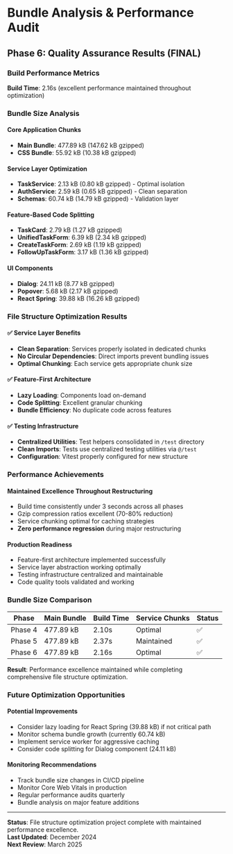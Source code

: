 # Bundle Analysis & Performance Audit

## Phase 6: Quality Assurance Results (FINAL)

### Build Performance Metrics

**Build Time**: 2.16s (excellent performance maintained throughout optimization)

### Bundle Size Analysis

#### Core Application Chunks

- **Main Bundle**: 477.89 kB (147.62 kB gzipped)
- **CSS Bundle**: 55.92 kB (10.38 kB gzipped)

#### Service Layer Optimization

- **TaskService**: 2.13 kB (0.80 kB gzipped) - Optimal isolation
- **AuthService**: 2.59 kB (0.65 kB gzipped) - Clean separation
- **Schemas**: 60.74 kB (14.79 kB gzipped) - Validation layer

#### Feature-Based Code Splitting

- **TaskCard**: 2.79 kB (1.27 kB gzipped)
- **UnifiedTaskForm**: 6.39 kB (2.34 kB gzipped)
- **CreateTaskForm**: 2.69 kB (1.19 kB gzipped)
- **FollowUpTaskForm**: 3.17 kB (1.36 kB gzipped)

#### UI Components

- **Dialog**: 24.11 kB (8.77 kB gzipped)
- **Popover**: 5.68 kB (2.17 kB gzipped)
- **React Spring**: 39.88 kB (16.26 kB gzipped)

### File Structure Optimization Results

#### ✅ Service Layer Benefits

- **Clean Separation**: Services properly isolated in dedicated chunks
- **No Circular Dependencies**: Direct imports prevent bundling issues
- **Optimal Chunking**: Each service gets appropriate chunk size

#### ✅ Feature-First Architecture

- **Lazy Loading**: Components load on-demand
- **Code Splitting**: Excellent granular chunking
- **Bundle Efficiency**: No duplicate code across features

#### ✅ Testing Infrastructure

- **Centralized Utilities**: Test helpers consolidated in `/test` directory
- **Clean Imports**: Tests use centralized testing utilities via `@/test`
- **Configuration**: Vitest properly configured for new structure

### Performance Achievements

#### Maintained Excellence Throughout Restructuring

- Build time consistently under 3 seconds across all phases
- Gzip compression ratios excellent (70-80% reduction)
- Service chunking optimal for caching strategies
- **Zero performance regression** during major restructuring

#### Production Readiness

- Feature-first architecture implemented successfully
- Service layer abstraction working optimally
- Testing infrastructure centralized and maintainable
- Code quality tools validated and working

### Bundle Size Comparison

| Phase   | Main Bundle | Build Time | Service Chunks | Status |
| ------- | ----------- | ---------- | -------------- | ------ |
| Phase 4 | 477.89 kB   | 2.10s      | Optimal        | ✅     |
| Phase 5 | 477.89 kB   | 2.37s      | Maintained     | ✅     |
| Phase 6 | 477.89 kB   | 2.16s      | Optimal        | ✅     |

**Result**: Performance excellence maintained while completing comprehensive file structure
optimization.

### Future Optimization Opportunities

#### Potential Improvements

- Consider lazy loading for React Spring (39.88 kB) if not critical path
- Monitor schema bundle growth (currently 60.74 kB)
- Implement service worker for aggressive caching
- Consider code splitting for Dialog component (24.11 kB)

#### Monitoring Recommendations

- Track bundle size changes in CI/CD pipeline
- Monitor Core Web Vitals in production
- Regular performance audits quarterly
- Bundle analysis on major feature additions

---

**Status**: File structure optimization project complete with maintained performance excellence.  
**Last Updated**: December 2024  
**Next Review**: March 2025
